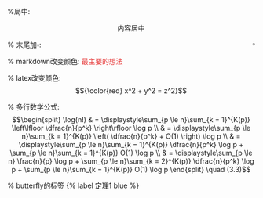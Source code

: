 %局中:
<center> 内容居中 </center>



% 末尾加$\square$:
<span style = "float: right"> $\square$ </span>



% markdown改变颜色:
<span style="color: rgb(230,51,51)"> 最主要的想法 </span>



% latex改变颜色:
$${\color{red} x^2 + y^2 = z^2}$$



% 多行数学公式:
$$\begin{split}
    \log(n!) & = \displaystyle\sum_{p \le n}\sum_{k = 1}^{K(p)} \left\lfloor \dfrac{n}{p^k} \right\rfloor \log p \\ 
    & = \displaystyle\sum_{p \le n}\sum_{k = 1}^{K(p)} \left( \dfrac{n}{p^k} + O(1) \right) \log p \\ 
    & = \displaystyle\sum_{p \le n}\sum_{k = 1}^{K(p)} \dfrac{n}{p^k} \log p + \sum_{p \le n}\sum_{k = 1}^{K(p)} O(1) \log p \\
    & = \displaystyle\sum_{p \le n} \frac{n}{p} \log p + \sum_{p \le n}\sum_{k = 2}^{K(p)} \dfrac{n}{p^k} \log p + \sum_{p \le n}\sum_{k = 1}^{K(p)} O(1) \log p
\end{split} \quad (3.3)$$



% butterfly的标签
{% label 定理1 blue %}